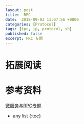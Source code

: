```yaml
---
layout: post
title:  RPC
date:  2018-09-03 11:07:56 +0800
categories: [Protocol]
tags: [tpc, ip, protocol, sh]
published: false
excerpt: PRC 专题
---
```


# 

# 拓展阅读

# 参考资料

[微服务与RPC专题](https://mp.weixin.qq.com/s/H97_Nzt2u3jFibrjpCHG4g)

* any list
{:toc}
